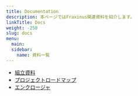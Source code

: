 ```yaml
---
title: Documentation
description: 本ページではFraxinus関連資料を紹介します。  
linkTitle: Docs
weight: -250
slug: docs
menu:
  main:
  sidebar:
    name: 資料一覧
---
```


* [組立資料](./assembly)
* [プロジェクトロードマップ](./roadmap)
* [エンクロージャ](./enclosure)
